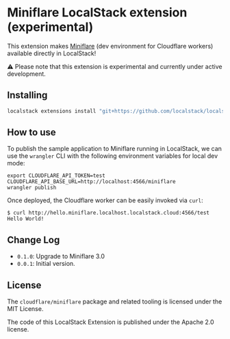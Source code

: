 Miniflare LocalStack extension (experimental)
=============================================

This extension makes [Miniflare](https://miniflare.dev) (dev environment for Cloudflare workers) available directly in LocalStack!

⚠️ Please note that this extension is experimental and currently under active development.

## Installing

```bash
localstack extensions install "git+https://github.com/localstack/localstack-extensions/#egg=localstack-extension-miniflare&subdirectory=miniflare"
```

## How to use

To publish the sample application to Miniflare running in LocalStack, we can use the `wrangler` CLI with the following environment variables for local dev mode:
```
export CLOUDFLARE_API_TOKEN=test CLOUDFLARE_API_BASE_URL=http://localhost:4566/miniflare
wrangler publish
```

Once deployed, the Cloudflare worker can be easily invoked via `curl`:
```
$ curl http://hello.miniflare.localhost.localstack.cloud:4566/test
Hello World!
```

## Change Log

* `0.1.0`: Upgrade to Miniflare 3.0
* `0.0.1`: Initial version.

## License

The `cloudflare/miniflare` package and related tooling is licensed under the MIT License.

The code of this LocalStack Extension is published under the Apache 2.0 license.
